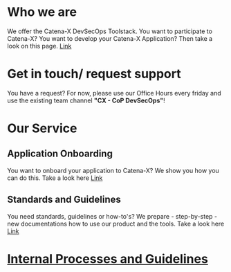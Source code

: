 # Who we are
We offer the Catena-X DevSecOps Toolstack. You want to participate to Catena-X? You want to develop your Catena-X Application? Then take a look on this page. [Link](whoweare.md)

# Get in touch/ request support
You have a request? For now, please use our Office Hours every friday and use the existing team channel **"CX - CoP DevSecOps"**! 

# Our Service
## Application Onboarding
You want to onboard your application to Catena-X? We show you how you can do this. Take a look here [Link](Service_onboarding.md)
## Standards and Guidelines
You need standards, guidelines or how-to's? We prepare - step-by-step - new documentations how to use our product and the tools. Take a look here [Link](Service_standards.md)

# [Internal Processes and Guidelines](Internal.md)
